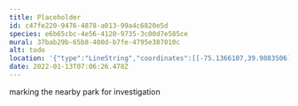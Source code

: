 ```yaml
---
title: Placeholder
id: c47fe220-9476-4878-a013-99a4c6820e5d
species: e6b65cbc-4e56-4120-9735-3c00d7e585ce
mural: 37bab29b-65b8-400d-b7fe-4795e387010c
alt: todo
location: '{"type":"LineString","coordinates":[[-75.1366107,39.9883506]]}'
date: 2022-01-13T07:06:26.478Z
---
```

marking the nearby park for investigation
